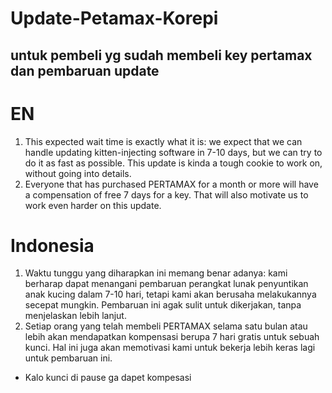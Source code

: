 # Update-Petamax-Korepi
untuk pembeli yg sudah membeli key pertamax dan pembaruan update
--------------------------------------------------------------------------------------------------------------------------------------------------
# EN
1. This expected wait time is exactly what it is: we expect that we can handle updating kitten-injecting software in 7-10 days, but we can try to do it as fast as possible. This update is kinda a tough cookie to work on, without going into details.
2. Everyone that has purchased PERTAMAX for a month or more will have a compensation of free 7 days for a key. That will also motivate us to work even harder on this update.

# Indonesia
1. Waktu tunggu yang diharapkan ini memang benar adanya: kami berharap dapat menangani pembaruan perangkat lunak penyuntikan anak kucing dalam 7-10 hari, tetapi kami akan berusaha melakukannya secepat mungkin. Pembaruan ini agak sulit untuk dikerjakan, tanpa menjelaskan lebih lanjut.
2. Setiap orang yang telah membeli PERTAMAX selama satu bulan atau lebih akan mendapatkan kompensasi berupa 7 hari gratis untuk sebuah kunci. Hal ini juga akan memotivasi kami untuk bekerja lebih keras lagi untuk pembaruan ini.

 - Kalo kunci di pause ga dapet kompesasi 
